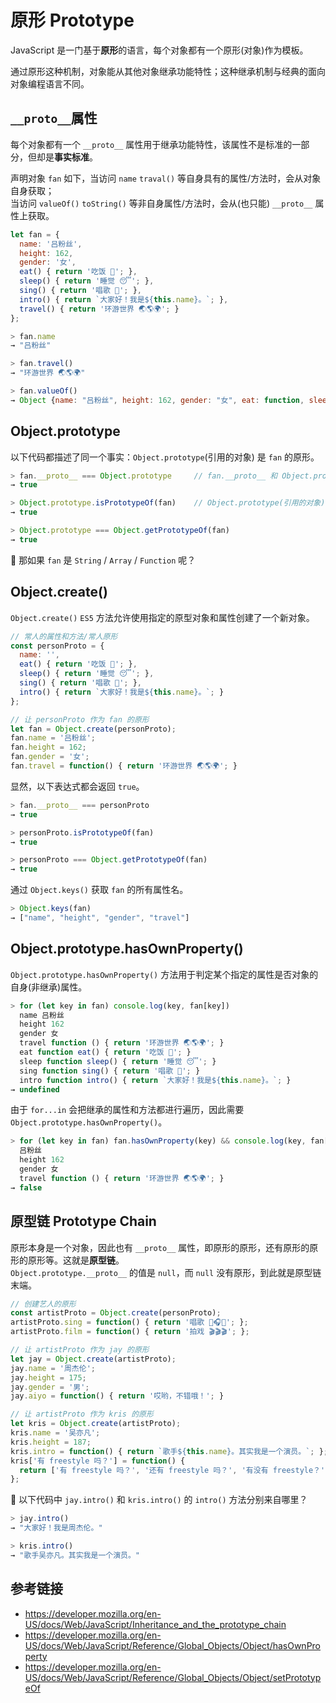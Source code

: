 # 原形 Prototype

JavaScript 是一门基于**原形**的语言，每个对象都有一个原形(对象)作为模板。

通过原形这种机制，对象能从其他对象继承功能特性；这种继承机制与经典的面向对象编程语言不同。

## `__proto__`属性
每个对象都有一个 `__proto__` 属性用于继承功能特性，该属性不是标准的一部分，但却是**事实标准**。  

声明对象 `fan` 如下，当访问 `name` `traval()` 等自身具有的属性/方法时，会从对象自身获取；  
当访问 `valueOf()` `toString()` 等非自身属性/方法时，会从(也只能) `__proto__` 属性上获取。
```javascript
let fan = {
  name: '吕粉丝',
  height: 162,
  gender: '女',
  eat() { return '吃饭 🍚'; },
  sleep() { return '睡觉 😴'; },
  sing() { return '唱歌 🎤'; },
  intro() { return `大家好！我是${this.name}。`; },
  travel() { return '环游世界 🌏🌎🌍'; }
};
```
```javascript
> fan.name
→ "吕粉丝"

> fan.travel()
→ "环游世界 🌏🌎🌍"

> fan.valueOf()
→ Object {name: "吕粉丝", height: 162, gender: "女", eat: function, sleep: function…}
```
## Object.prototype
以下代码都描述了同一个事实：`Object.prototype`(引用的对象) 是 `fan` 的原形。
```javascript
> fan.__proto__ === Object.prototype     // fan.__proto__ 和 Object.prototype 引用同一对象
→ true

> Object.prototype.isPrototypeOf(fan)    // Object.prototype(引用的对象) 是 fan 的原形
→ true

> Object.prototype === Object.getPrototypeOf(fan)
→ true
```
🤔 那如果 `fan` 是 `String` / `Array` / `Function` 呢？

## Object.create()
`Object.create()` `ES5` 方法允许使用指定的原型对象和属性创建了一个新对象。
```javascript
// 常人的属性和方法/常人原形
const personProto = {
  name: '',
  eat() { return '吃饭 🍚'; },
  sleep() { return '睡觉 😴'; },
  sing() { return '唱歌 🎤'; },
  intro() { return `大家好！我是${this.name}。`; }
};

// 让 personProto 作为 fan 的原形
let fan = Object.create(personProto);
fan.name = '吕粉丝';
fan.height = 162;
fan.gender = '女';
fan.travel = function() { return '环游世界 🌏🌎🌍'; }
```
显然，以下表达式都会返回 `true`。
```javascript
> fan.__proto__ === personProto
→ true

> personProto.isPrototypeOf(fan)
→ true

> personProto === Object.getPrototypeOf(fan)
→ true 
```
通过 `Object.keys()` 获取 `fan` 的所有属性名。
```javascript
> Object.keys(fan)
→ ["name", "height", "gender", "travel"]
```

## Object.prototype.hasOwnProperty()
`Object.prototype.hasOwnProperty()` 方法用于判定某个指定的属性是否对象的自身(非继承)属性。
```javascript
> for (let key in fan) console.log(key, fan[key])
  name 吕粉丝
  height 162
  gender 女
  travel function () { return '环游世界 🌏🌎🌍'; }
  eat function eat() { return '吃饭 🍚'; }
  sleep function sleep() { return '睡觉 😴'; }
  sing function sing() { return '唱歌 🎤'; }
  intro function intro() { return `大家好！我是${this.name}。`; }
→ undefined
```
由于 `for...in` 会把继承的属性和方法都进行遍历，因此需要 `Object.prototype.hasOwnProperty()`。
```javascript
> for (let key in fan) fan.hasOwnProperty(key) && console.log(key, fan[key])
  吕粉丝
  height 162
  gender 女
  travel function () { return '环游世界 🌏🌎🌍'; }
→ false
```

## 原型链 Prototype Chain
原形本身是一个对象，因此也有 `__proto__` 属性，即原形的原形，还有原形的原形的原形等。这就是**原型链**。  
`Object.prototype.__proto__` 的值是 `null`，而 `null` 没有原形，到此就是原型链末端。
```javascript
// 创建艺人的原形
const artistProto = Object.create(personProto);
artistProto.sing = function() { return '唱歌 🎤🎧🎸'; };
artistProto.film = function() { return '拍戏 🎬🎬🎬'; };

// 让 artistProto 作为 jay 的原形
let jay = Object.create(artistProto);
jay.name = '周杰伦';
jay.height = 175;
jay.gender = '男';
jay.aiyo = function() { return '哎哟，不错哦！'; }

// 让 artistProto 作为 kris 的原形
let kris = Object.create(artistProto);
kris.name = '吴亦凡';
kris.height = 187;
kris.intro = function() { return `歌手${this.name}。其实我是一个演员。`; };
kris['有 freestyle 吗？'] = function() {
  return ['有 freestyle 吗？', '还有 freestyle 吗？', '有没有 freestyle？'][Math.floor(Math.random() * 3)];
};
```
🤔 以下代码中 `jay.intro()` 和 `kris.intro()` 的 `intro()` 方法分别来自哪里？
```javascript
> jay.intro()
→ "大家好！我是周杰伦。"

> kris.intro()
→ "歌手吴亦凡。其实我是一个演员。"
```

## 参考链接
* https://developer.mozilla.org/en-US/docs/Web/JavaScript/Inheritance_and_the_prototype_chain
* https://developer.mozilla.org/en-US/docs/Web/JavaScript/Reference/Global_Objects/Object/hasOwnProperty
* https://developer.mozilla.org/en-US/docs/Web/JavaScript/Reference/Global_Objects/Object/setPrototypeOf
